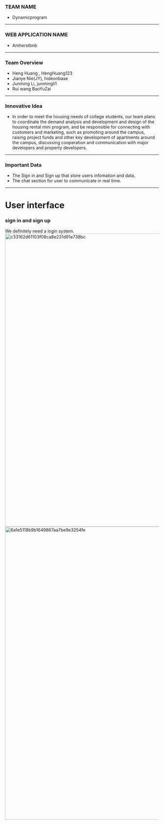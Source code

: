 ### TEAM NAME
* Dynamicprogram
---
### WEB APPLICATION NAME
* Amherstbnb
---
### Team Overview
* Heng Huang , HengHuang123
* Jianye Nie(JY), hideonbase
* Junming Li, junmingli1
* Rui wang BaoYuZai
---
### Innovative Idea
* In order to meet the housing needs of college students, our team plans to coordinate the demand analysis and development and design of the housing rental mini program, and be responsible for connecting with customers and marketing, such as promoting around the campus, raising project funds and other key development of apartments around the campus, discussing cooperation and communication with major developers and property developers.
---
### Important Data
* The Sign in and Sign up that store users infomation and data.
* The chat section for user to communicate in real time.
---

# User interface
### sign in and sign up
We definitely  need a login system.
<img width="960" alt="c33162d61103f08ca8e231d91e738bc" src="https://user-images.githubusercontent.com/90345005/160194096-7cc06a57-fba0-49d4-b557-9f8fb10e36f4.png">
<img width="960" alt="6a1e5118b9b1649867aa7be9e3254fe" src="https://user-images.githubusercontent.com/90345005/160194187-275846ce-f11f-4334-9ac6-17e77a1fbdad.png">

